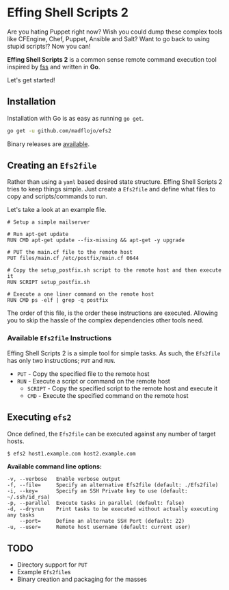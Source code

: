 # Effing Shell Scripts 2

Are you hating Puppet right now? Wish you could dump these complex tools like CFEngine, Chef, Puppet, Ansible and Salt? Want to go back to using stupid scripts!? Now you can!

**Effing Shell Scripts 2** is a common sense remote command execution tool inspired by [fss](https://github.com/brandonhilkert/fucking_shell_scripts) and written in **Go**.

Let's get started!

## Installation

Installation with Go is as easy as running `go get`.

```sh
go get -u github.com/madflojo/efs2
```

Binary releases are [available](https://github.com/madflojo/efs2/releases).

## Creating an `Efs2file`

Rather than using a `yaml` based desired state structure. Effing Shell Scripts 2 tries to keep things simple. Just create a `Efs2file` and define what files to copy and scripts/commands to run.

Let's take a look at an example file.

```
# Setup a simple mailserver

# Run apt-get update
RUN CMD apt-get update --fix-missing && apt-get -y upgrade

# PUT the main.cf file to the remote host
PUT files/main.cf /etc/postfix/main.cf 0644

# Copy the setup_postfix.sh script to the remote host and then execute it
RUN SCRIPT setup_postfix.sh

# Execute a one liner command on the remote host
RUN CMD ps -elf | grep -q postfix
```

The order of this file, is the order these instructions are executed. Allowing you to skip the hassle of the complex dependencies other tools need.

### Available `Efs2file` Instructions

Effing Shell Scripts 2 is a simple tool for simple tasks. As such, the `Efs2file` has only two instructions; `PUT` and `RUN`.

- `PUT` - Copy the specified file to the remote host
- `RUN` - Execute a script or command on the remote host
  - `SCRIPT` - Copy the specified script to the remote host and execute it
  - `CMD` - Execute the specified command on the remote host

## Executing `efs2`

Once defined, the `Efs2file` can be executed against any number of target hosts.

```sh
$ efs2 host1.example.com host2.example.com
```

**Available command line options:**
```
-v, --verbose   Enable verbose output
-f, --file=     Specify an alternative Efs2file (default: ./Efs2file)
-i, --key=      Specify an SSH Private key to use (default: ~/.ssh/id_rsa)
-p, --parallel  Execute tasks in parallel (default: false)
-d, --dryrun    Print tasks to be executed without actually executing any tasks
    --port=     Define an alternate SSH Port (default: 22)
-u, --user=     Remote host username (default: current user)
```

## TODO

* Directory support for `PUT`
* Example `Efs2file`s
* Binary creation and packaging for the masses
